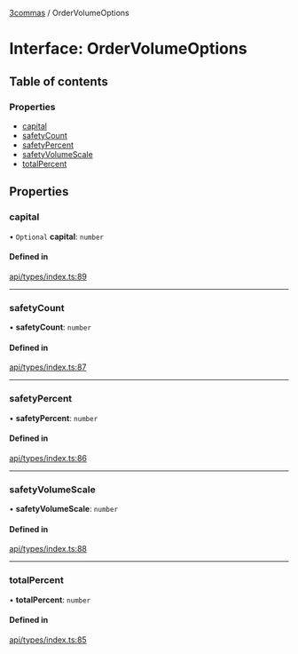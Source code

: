[3commas](../README.md) / OrderVolumeOptions

# Interface: OrderVolumeOptions

## Table of contents

### Properties

- [capital](OrderVolumeOptions.md#capital)
- [safetyCount](OrderVolumeOptions.md#safetycount)
- [safetyPercent](OrderVolumeOptions.md#safetypercent)
- [safetyVolumeScale](OrderVolumeOptions.md#safetyvolumescale)
- [totalPercent](OrderVolumeOptions.md#totalpercent)

## Properties

### capital

• `Optional` **capital**: `number`

#### Defined in

[api/types/index.ts:89](https://github.com/ozum/3commas/blob/b3896a3/src/api/types/index.ts#L89)

___

### safetyCount

• **safetyCount**: `number`

#### Defined in

[api/types/index.ts:87](https://github.com/ozum/3commas/blob/b3896a3/src/api/types/index.ts#L87)

___

### safetyPercent

• **safetyPercent**: `number`

#### Defined in

[api/types/index.ts:86](https://github.com/ozum/3commas/blob/b3896a3/src/api/types/index.ts#L86)

___

### safetyVolumeScale

• **safetyVolumeScale**: `number`

#### Defined in

[api/types/index.ts:88](https://github.com/ozum/3commas/blob/b3896a3/src/api/types/index.ts#L88)

___

### totalPercent

• **totalPercent**: `number`

#### Defined in

[api/types/index.ts:85](https://github.com/ozum/3commas/blob/b3896a3/src/api/types/index.ts#L85)

